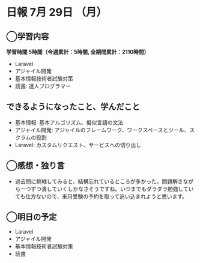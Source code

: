 # 日報  7月 29日 （月）

## ◯学習内容

**学習時間  5時間（今週累計：5時間, 全期間累計：2110時間）**

- Laravel
- アジャイル開発
- 基本情報技術者試験対策
- 読書: 達人プログラマー

## できるようになったこと、学んだこと

- 基本情報: 基本アルゴリズム、擬似言語の文法
- アジャイル開発: アジャイルのフレームワーク、ワークスペースとツール、スクラムの役割
- Laravel: カスタムリクエスト、サービスへの切り出し

## ◯感想・独り言

- 過去問に挑戦してみると、結構忘れているところが多かった。問題解きながら一つずつ潰していくしかなさそうですね。いつまでもダラダラ勉強していても仕方ないので、来月受験の予約を取って追い込まれようと思います。

## ◯明日の予定

- Laravel
- アジャイル開発
- 基本情報技術者試験対策
- 読書
